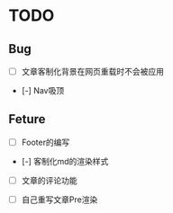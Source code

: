 # TODO

## Bug
- [ ] 文章客制化背景在网页重载时不会被应用
- [-] Nav吸顶

## Feture
- [ ] Footer的编写
- [-] 客制化md的渲染样式
- [ ] 文章的评论功能
- [ ] 自己重写文章Pre渲染

